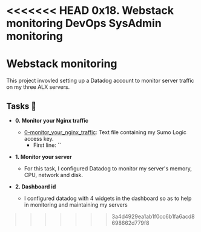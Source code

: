 <<<<<<< HEAD
0x18. Webstack monitoring
DevOps
SysAdmin
monitoring
=======
# Webstack monitoring

This project invovled setting up a Datadog account to monitor server traffic
on my three ALX servers.

## Tasks :page_with_curl:

* **0. Monitor your Nginx traffic**
  * [0-monitor_your_nginx_traffic](./0-monitor_your_nginx_traffic): Text file containing
  my Sumo Logic access key.
    * First line: ``

* **1. Monitor your server**
  * For this task, I configured Datadog to monitor my server's memory, CPU, network
  and disk.

* **2. Dashboard id**
  * I configured datadog with 4 widgets in the dashboard  so as to help in monitoring and maintaining my servers
>>>>>>> 3a4d4929ea1ab1f0cc6b1fa6acd8698662d779f8
